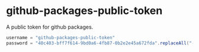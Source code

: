 # github-packages-public-token
A public token for github packages.

```groovy
username = "github-packages-public-token"
password = "40c403-bff7f614-9bd0a6-4fb87-0b2e2e45a672fda".replaceAll("-", "")
```
